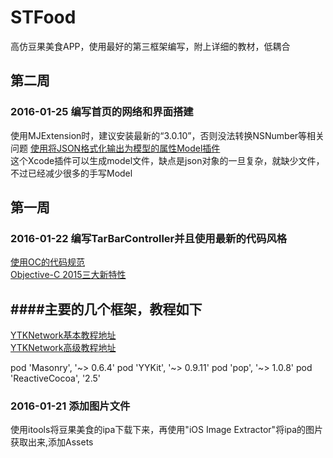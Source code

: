# STFood
高仿豆果美食APP，使用最好的第三框架编写，附上详细的教材，低耦合

## 第二周

### 2016-01-25 编写首页的网络和界面搭建
使用MJExtension时，建议安装最新的“3.0.10”，否则没法转换NSNumber等相关问题
[使用将JSON格式化输出为模型的属性Model插件](https://github.com/EnjoySR/ESJsonFormat-Xcode)<br /> 这个Xcode插件可以生成model文件，缺点是json对象的一旦复杂，就缺少文件，不过已经减少很多的手写Model


## 第一周

### 2016-01-22 编写TarBarController并且使用最新的代码风格
[使用OC的代码规范](http://www.cnblogs.com/shentian/p/5147376.html)<br />
[Objective-C 2015三大新特性](http://www.cocoachina.com/ios/20150617/12148.html)<br />

####主要的几个框架，教程如下
------------------------------------------------
[YTKNetwork基本教程地址](https://github.com/yuantiku/YTKNetwork/blob/master/BasicGuide.md)<br />
[YTKNetwork高级教程地址](https://github.com/yuantiku/YTKNetwork/blob/master/ProGuide.md)<br />

pod 'Masonry', '~> 0.6.4'
pod 'YYKit', '~> 0.9.11'
pod 'pop', '~> 1.0.8'
pod 'ReactiveCocoa', '2.5'

### 2016-01-21 添加图片文件
使用itools将豆果美食的ipa下载下来，再使用"iOS Image Extractor"将ipa的图片获取出来,添加Assets

